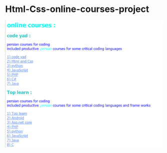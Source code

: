 # Html-Css-online-courses-project
![](https://github.com/Abtinz/html-mini-projects/blob/main/hellio%20css%20.png)
